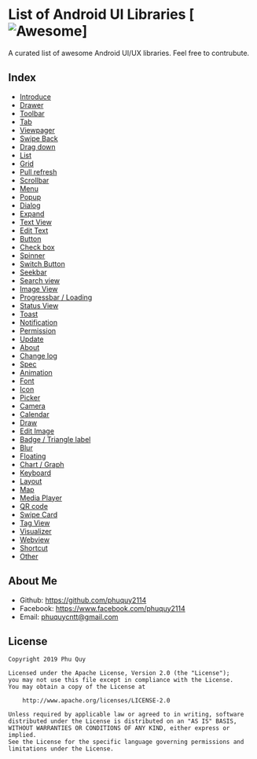 List of Android UI Libraries [![Awesome](https://cdn.rawgit.com/sindresorhus/awesome/d7305f38d29fed78fa85652e3a63e154dd8e8829/media/badge.svg)]
======================
A curated list of awesome Android UI/UX libraries. Feel free to contrubute.

## Index
- [Introduce](pages/introduce.md)
- [Drawer](pages/drawer.md)
- [Toolbar](pages/toolbar.md)
- [Tab](pages/tab.md)
- [Viewpager](pages/viewpager.md)
- [Swipe Back](pages/swipe_back.md)
- [Drag down](pages/drag_down.md)
- [List](pages/list.md)
- [Grid](pages/grid.md)
- [Pull refresh](pages/pull_refresh.md)
- [Scrollbar](pages/scrollbar.md)
- [Menu](pages/menu.md)
- [Popup](pages/popup.md)
- [Dialog](pages/dialog.md)
- [Expand](pages/expand.md)
- [Text View](pages/text_view.md)
- [Edit Text](pages/edit_text.md)
- [Button](pages/button.md)
- [Check box](pages/check_box.md)
- [Spinner](pages/spinner.md)
- [Switch Button](pages/switch_button.md)
- [Seekbar](pages/seekbar.md)
- [Search view](pages/search_view.md)
- [Image View](pages/image_view.md)
- [Progressbar / Loading](pages/progressbar_loading.md)
- [Status View](pages/status_view.md)
- [Toast](pages/toast.md)
- [Notification](pages/notification.md)
- [Permission](pages/permission.md)
- [Update](pages/update.md)
- [About](pages/about.md)
- [Change log](pages/change_log.md)
- [Spec](pages/spec.md)
- [Animation](pages/animation.md)
- [Font](pages/font.md)
- [Icon](pages/icon.md)
- [Picker](pages/picker.md)
- [Camera](pages/camera.md)
- [Calendar](pages/calendar.md)
- [Draw](pages/draw.md)
- [Edit Image](pages/edit_image.md)
- [Badge / Triangle label](pages/badge_triangle_label.md)
- [Blur](pages/blur.md)
- [Floating](pages/floating.md)
- [Chart / Graph](pages/chart_graph.md)
- [Keyboard](pages/keyboard.md)
- [Layout](pages/layout.md)
- [Map](pages/map.md)
- [Media Player](pages/media_player.md)
- [QR code](pages/qr_code.md)
- [Swipe Card](pages/swipe_card.md)
- [Tag View](pages/tag_view.md)
- [Visualizer](pages/visualizer.md)
- [Webview](pages/webview.md)
- [Shortcut](pages/shortcut.md)
- [Other](pages/other.md)


## About Me
- Github:  https://github.com/phuquy2114
- Facebook: https://www.facebook.com/phuquy2114     
- Email: phuquycntt@gmail.com

## License

    Copyright 2019 Phu Quy

    Licensed under the Apache License, Version 2.0 (the "License");
    you may not use this file except in compliance with the License.
    You may obtain a copy of the License at

        http://www.apache.org/licenses/LICENSE-2.0

    Unless required by applicable law or agreed to in writing, software
    distributed under the License is distributed on an "AS IS" BASIS,
    WITHOUT WARRANTIES OR CONDITIONS OF ANY KIND, either express or implied.
    See the License for the specific language governing permissions and
    limitations under the License.
